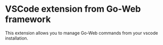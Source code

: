# VSCode extension from Go-Web framework
This extension allows you to manage Go-Web commands from your vscode installation.